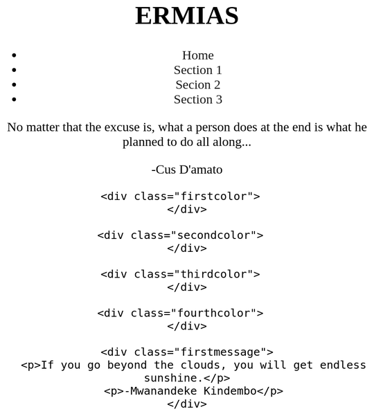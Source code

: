 
<html lang="en">
<head>
<title>Page Title</title>
<meta charset="UTF-8">
<link href="ermmy.css" rel="stylesheet" />
<link rel="preconnect" href="https://fonts.gstatic.com">
<link href="https://fonts.googleapis.com/css2?family=Rock+Salt&display=swap" rel="stylesheet">
<link rel="preconnect" href="https://fonts.gstatic.com">
<link href="https://fonts.googleapis.com/css2?family=Nothing+You+Could+Do&family=Rock+Salt&display=swap" rel="stylesheet">

</head>
<body>
    <style>
    body { 
    background: white;
    color: black;
    text-align: center;
    font-family: "Comic Sans MS";
    font-size: 30px;
  }

  .header{
      padding: 50px;
      background: linear-gradient(to right, black , rgb(105, 14, 190));;
      color: white;
      width: 100vw;
      position: relative;
       
  }
  
  /* Style the body */
  .pic {
    height: 100px;
    width: 100px;
  }

  ul {
    list-style-type: none;
    margin: 0;
    padding: 0;
    overflow: hidden;
    background-color: #333;
    margin-bottom: 100px;
  }
  
  li {
    float: left;
  }
  
  li a {
    display: block;
    color: white;
    text-align: center;
    padding: 14px 16px;
    text-decoration: none;
    font-size: 20px;
  }
  
  li a:hover {
    background-color: #111;
  }

  .picture1{
    font-family: "Rock Salt";
    font-size: 20px;
    text-align: center;
    margin-bottom: 100px;
    padding: 300px;
  }

  .firstinfo{
    background: black;
    padding-bottom: 300px;
    display: block;
    color: white;
    text-align: left;
  }

  .firstcolor{
    background: linear-gradient(to right, black , rgb(105, 14, 190));;
    height: 300px;
    width: 300px;
    border: 5px solid white;
    position: relative;
    left: 70px;
    top: 100px;
  }

  .secondcolor{
    background: linear-gradient(to right, black , rgb(189, 28, 17));;
    height: 300px;
    width: 300px;
    border: 5px solid white;
    position: relative;
    left: 510px;
    bottom: 210px;

  }

  .thirdcolor{
    background: linear-gradient(to right, rgb(12, 70, 194) , rgb(58, 167, 218));;
    height: 300px;
    width: 300px;
    border: 5px solid white;
    position: relative;
    left: 950px;
    bottom: 520px;  

  }

  .fourthcolor{
    background: linear-gradient(to right, rgb(27, 211, 243) , rgb(140, 236, 136));;
    height: 300px;
    width: 300px;
    border: 5px solid white;
    position: relative;
    left: 1400px;  
    bottom: 830px;
  }
  
  .firstmessage{
    font-family: "Nothing You Could Do";
    text-align: center;
    position: relative;
    bottom: 700px;
  }
  </style>
  
  <div class="header">
    <h1>ERMIAS</h1>
  </div>

  <ul class= "hori-tab">
    <li><a>Home</a></li>
    <li><a class = "tabspace">Section 1</a></li>
    <li><a class = "tabspace">Secion 2</a></li>
    <li><a class = "tabspace">Section 3</a></li>
  </ul>

  <div class="picture1">
    <p>No matter that the excuse is, what a person does at the end is what he planned to do all along...</p>
    <p>-Cus D'amato</p>
  </div>
  
  <div class="firstinfo">
    <p></p>

    <div class="firstcolor">  
    </div>
  
    <div class="secondcolor">  
    </div>

    <div class="thirdcolor">  
    </div>

    <div class="fourthcolor">  
    </div>

    <div class="firstmessage">
      <p>If you go beyond the clouds, you will get endless sunshine.</p>
      <p>-Mwanandeke Kindembo</p>
    </div>

  </div>












 <!--
    <div class="pic">
    <img src="ermmypic.jpg"  width="200" height="200"/>
  </div>
 -->


  

</body>
</html>
